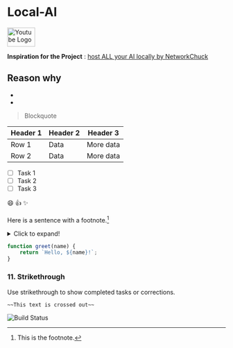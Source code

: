 # Local-AI
<a href="https://www.youtube.com/">
    <img src="https://upload.wikimedia.org/wikipedia/commons/e/ef/Youtube_logo.png" width="64" height="44" alt="Youtube Logo">
</a>

**Inspiration for the Project** : [host ALL your AI locally by NetworkChuck](https://www.youtube.com/watch?v=Wjrdr0NU4Sk&t=648s) 


Reason why
-
-
-

>Blockquote


| Header 1 | Header 2 | Header 3 |
| -------- | -------- | -------- |
| Row 1    | Data     | More data|
| Row 2    | Data     | More data|


- [ ] Task 1
- [ ] Task 2
- [ ] Task 3

:smile: :+1: :sparkles:

Here is a sentence with a footnote.[^1]


<details>
  <summary>Click to expand!</summary>
  
  ## Hidden Heading
  Here is some hidden content.
</details>



```javascript
function greet(name) {
    return `Hello, ${name}!`;
}

```
### 11. Strikethrough
Use strikethrough to show completed tasks or corrections.

```markdown
~~This text is crossed out~~

```


![Build Status](https://img.shields.io/badge/build-passing-brightgreen)

[^1]: This is the footnote.
